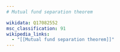 ```yaml
---
# Mutual fund separation theorem

wikidata: Q17082552
msc_classification: 91
wikipedia_links:
  - "[[Mutual fund separation theorem]]"
---
```

